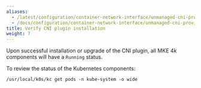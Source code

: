 ```yaml
---
aliases:
  - /latest/configuration/container-network-interface/unmanaged-cni-providers/verify-installation/
  - /docs/configuration/container-network-interface/unmanaged-cni-providers/verify-installation/
title: Verify CNI plugin installation
weight: 7
---
```


Upon successful installation or upgrade of the CNI plugin, all MKE 4k
components will have a `Running` status.

To review the status of the Kubernetes components:

```
/usr/local/k0s/kc get pods -n kube-system -o wide
```

<!-- Need example output as characters and not as a screenshot.>